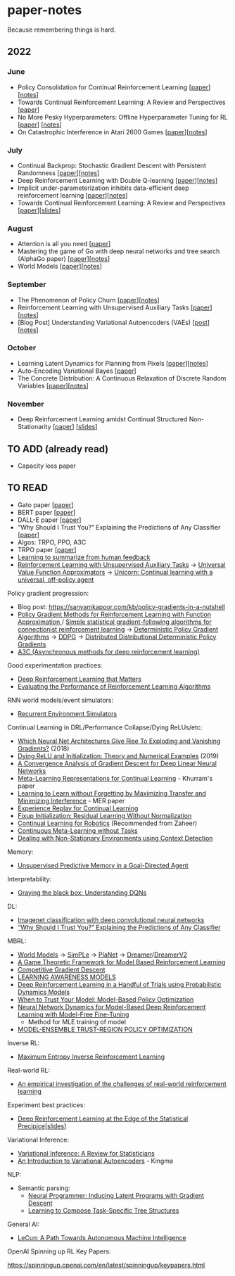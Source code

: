 # paper-notes
Because remembering things is hard.

## 2022
### June
- Policy Consolidation for Continual Reinforcement Learning [[paper](https://arxiv.org/pdf/1902.00255.pdf)][[notes](https://github.com/jordancoblin/paper-notes/blob/main/Policy_Consolidation_for_Continual%20Reinforcement_Learning.md)]
- Towards Continual Reinforcement Learning: A Review and Perspectives [[paper](https://arxiv.org/pdf/2012.13490.pdf)]
- No More Pesky Hyperparameters: Offline Hyperparameter Tuning for RL [[paper](https://arxiv.org/abs/2205.08716)] [[notes](https://github.com/jordancoblin/paper-notes/blob/main/han_calib_model.md)]
- On Catastrophic Interference in Atari 2600 Games [[paper](https://arxiv.org/pdf/2002.12499.pdf)][[notes](https://github.com/jordancoblin/paper-notes/blob/main/memento.md)]

### July
- Continual Backprop:
Stochastic Gradient Descent with Persistent Randomness [[paper](https://arxiv.org/pdf/2108.06325.pdf)][[notes](https://github.com/jordancoblin/paper-notes/blob/main/continual_backprop.md)]
- Deep Reinforcement Learning with Double Q-learning [[paper](https://arxiv.org/pdf/1509.06461v3.pdf)][[notes](https://github.com/jordancoblin/paper-notes/blob/main/double_dqn.md)]
- Implicit under-parameterization inhibits data-efficient deep reinforcement learning [[paper](https://arxiv.org/pdf/2010.14498.pdf)][[notes](https://github.com/jordancoblin/paper-notes/blob/main/under_parameterization_deep_rl.md)]
- Towards Continual Reinforcement Learning: A Review and Perspectives [[paper](https://arxiv.org/pdf/2012.13490.pdf)][[slides](https://github.com/jordancoblin/paper-notes/blob/main/Continual%20Learning%20in%20RL.key)]

### August
- Attention is all you need [[paper](https://arxiv.org/pdf/1706.03762.pdf)]
- Mastering the game of Go with deep
neural networks and tree search (AlphaGo paper) [[paper](https://www.nature.com/articles/nature16961.pdf)][[notes](https://github.com/jordancoblin/paper-notes/blob/main/alpha_go_1.md)]
- World Models [[paper](https://arxiv.org/pdf/1803.10122.pdf)][[notes](https://github.com/jordancoblin/paper-notes/blob/main/world_models.md)]

### September
- The Phenomenon of Policy Churn [[paper](https://arxiv.org/pdf/2206.00730.pdf)][[notes](https://github.com/jordancoblin/paper-notes/blob/main/policy_churn.md)]
- Reinforcement Learning with Unsupervised Auxiliary Tasks [[paper](https://arxiv.org/pdf/1611.05397.pdf)][[notes](https://github.com/jordancoblin/paper-notes/blob/main/unsupervised_aux_tasks.md)]
- [Blog Post] Understanding Variational Autoencoders (VAEs) [[post](https://towardsdatascience.com/understanding-variational-autoencoders-vaes-f70510919f73)][[notes](https://github.com/jordancoblin/paper-notes/blob/main/vaes_blog_post.md)]

### October
- Learning Latent Dynamics for Planning from Pixels [[paper](https://arxiv.org/pdf/1811.04551.pdf)][[notes](https://github.com/jordancoblin/paper-notes/blob/main/planet_paper_review.pdf)]
- Auto-Encoding Variational Bayes [[paper](https://arxiv.org/pdf/1312.6114v10.pdf)]
- The Concrete Distribution: A Continuous Relaxation of Discrete Random Variables [[paper](https://openreview.net/pdf?id=rkE3y85ee)][[notes](https://github.com/jordancoblin/paper-notes/blob/main/concrete_distr.md)]

### November
- Deep Reinforcement Learning amidst Continual Structured Non-Stationarity [[paper](http://proceedings.mlr.press/v139/xie21c/xie21c.pdf)] [[slides](https://github.com/jordancoblin/paper-notes/blob/main/lilac_v2.pdf)]

## TO ADD (already read)
- Capacity loss paper

## TO READ
- Gato paper [[paper](https://arxiv.org/pdf/2205.06175.pdf)]
- BERT paper [[paper](https://arxiv.org/abs/1810.04805)]
- DALL-E paper [[paper](https://arxiv.org/pdf/2102.12092.pdf)]
- “Why Should I Trust You?” Explaining the Predictions of Any Classifier [[paper](https://arxiv.org/pdf/1602.04938.pdf)]
- Algos: TRPO, PPO, A3C
- TRPO paper [[paper](https://arxiv.org/abs/1502.05477)]
- [Learning to summarize from human feedback](https://arxiv.org/pdf/2009.01325.pdf)
- [Reinforcement Learning with Unsupervised Auxiliary Tasks](https://arxiv.org/abs/1611.05397) -> [Universal Value Function Approximators](http://proceedings.mlr.press/v37/schaul15.pdf) -> [Unicorn: Continual learning with a universal,
off-policy agent](https://arxiv.org/pdf/1802.08294.pdf)

Policy gradient progression:
- Blog post: https://sanyamkapoor.com/kb/policy-gradients-in-a-nutshell
- [Policy Gradient Methods for
Reinforcement Learning with Function
Approximation ](https://proceedings.neurips.cc/paper/1999/file/464d828b85b0bed98e80ade0a5c43b0f-Paper.pdf) / [Simple statistical gradient-following algorithms for connectionist reinforcement learning](https://link.springer.com/article/10.1007/BF00992696) -> [Deterministic Policy Gradient Algorithms](http://proceedings.mlr.press/v32/silver14.pdf]) -> [DDPG](https://arxiv.org/pdf/1509.02971.pdf) -> [Distributed Distributional Deterministic Policy Gradients](https://arxiv.org/abs/1804.08617)
- [A3C (Asynchronous methods for deep reinforcement
learning)](https://arxiv.org/abs/1602.01783)

Good experimentation practices:
- [Deep Reinforcement Learning that Matters](https://arxiv.org/abs/1709.06560)
- [Evaluating the Performance of Reinforcement Learning Algorithms](https://arxiv.org/pdf/2006.16958.pdf)

RNN world models/event simulators:
- [Recurrent Environment Simulators](https://arxiv.org/abs/1704.02254)

Continual Learning in DRL/Performance Collapse/Dying ReLUs/etc:
- [Which Neural Net Architectures Give Rise To Exploding and Vanishing Gradients?](https://arxiv.org/abs/1801.03744) (2018)
- [Dying ReLU and Initialization: Theory and Numerical Examples](https://arxiv.org/abs/1903.06733) (2019)
- [A Convergence Analysis of Gradient Descent for Deep Linear Neural Networks](https://arxiv.org/abs/1810.02281)
- [Meta-Learning Representations for Continual Learning](https://arxiv.org/pdf/1905.12588.pdf) - Khurram's paper
- [Learning to Learn without Forgetting by Maximizing Transfer and Minimizing Interference](https://arxiv.org/pdf/1810.11910.pdf) - MER paper
- [Experience Replay for Continual Learning](https://proceedings.neurips.cc/paper/2019/file/fa7cdfad1a5aaf8370ebeda47a1ff1c3-Paper.pdf)
- [Fixup Initialization: Residual Learning Without Normalization](https://arxiv.org/abs/1901.09321)
- [Continual Learning for Robotics](https://www.researchgate.net/profile/Natalia-Diaz-Rodriguez/publication/334161654_Continual_Learning_for_Robotics/links/5d80f16fa6fdcc12cb96f278/Continual-Learning-for-Robotics.pdf) (Recommended from Zaheer)
- [Continuous Meta-Learning without Tasks](https://arxiv.org/abs/1912.08866)
- [Dealing with Non-Stationary Environments using Context Detection](https://people.cs.umass.edu/~bsilva/papers/nonstationary_icml2006.pdf)

Memory:
- [Unsupervised Predictive Memory in a Goal-Directed Agent](https://arxiv.org/pdf/1803.10760.pdf%22)

Interpretability:
- [Graying the black box: Understanding DQNs](https://arxiv.org/pdf/1602.02658.pdf)

DL:
- [Imagenet classification with deep convolutional neural networks](https://dl.acm.org/doi/pdf/10.1145/3065386)
- [“Why Should I Trust You?” Explaining the Predictions of Any Classifier](https://arxiv.org/pdf/1602.04938.pdf)

MBRL:
- [World Models](https://arxiv.org/abs/1803.10122) -> [SimPLe](https://arxiv.org/abs/1903.00374) -> [PlaNet](https://arxiv.org/abs/1811.04551) -> [Dreamer](https://arxiv.org/abs/1912.01603)/[DreamerV2](https://arxiv.org/pdf/2010.02193.pdf)
- [A Game Theoretic Framework for Model Based Reinforcement Learning](https://arxiv.org/pdf/2004.07804.pdf)
- [Competitive Gradient Descent](https://arxiv.org/abs/1905.12103)
- [LEARNING AWARENESS MODELS](https://arxiv.org/pdf/1804.06318.pdf)
- [Deep Reinforcement Learning in a Handful of Trials using Probabilistic Dynamics Models](https://arxiv.org/abs/1805.12114)
- [When to Trust Your Model: Model-Based Policy Optimization](https://arxiv.org/pdf/1906.08253.pdf)
- [Neural Network Dynamics
for Model-Based Deep Reinforcement Learning
with Model-Free Fine-Tuning](https://arxiv.org/pdf/1708.02596.pdf)
  - Method for MLE training of model
- [MODEL-ENSEMBLE TRUST-REGION POLICY OPTIMIZATION](https://arxiv.org/pdf/1802.10592.pdf)

Inverse RL:
- [Maximum Entropy Inverse Reinforcement Learning](https://www.cs.uic.edu/pub/Ziebart/Publications/maxentirl-bziebart.pdf)

Real-world RL:
- [An empirical investigation of the challenges of
real-world reinforcement learning](https://arxiv.org/pdf/2003.11881.pdf)

Experiment best practices:
- [Deep Reinforcement Learning at the Edge of the Statistical Precipice](https://arxiv.org/pdf/2108.13264.pdf)[[slides](https://agarwl.github.io/rliable/assets/slides_mlc.pdf)]

Variational Inference:
- [Variational Inference: A Review for Statisticians](https://arxiv.org/pdf/1601.00670.pdf)
- [An Introduction to Variational Autoencoders](https://arxiv.org/pdf/1906.02691.pdf) - Kingma

NLP:
- Semantic parsing:
  - [Neural Programmer: Inducing Latent Programs with Gradient Descent](https://arxiv.org/abs/1511.04834)
  - [Learning to Compose Task-Specific Tree Structures](https://arxiv.org/abs/1707.02786)
  
General AI:
- [LeCun: A Path Towards Autonomous Machine Intelligence](https://openreview.net/forum?id=BZ5a1r-kVsf)

OpenAI Spinning up RL Key Papers:

https://spinningup.openai.com/en/latest/spinningup/keypapers.html
